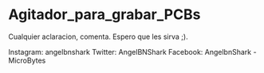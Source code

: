 # Agitador_para_grabar_PCBs


Cualquier aclaracion, comenta.
Espero que les sirva ;).

Instagram: angelbnshark
Twitter: AngelBNShark
Facebook: AngelbnShark - MicroBytes
